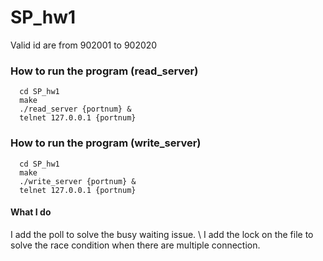 # SP_hw1

Valid id are from 902001 to 902020

### How to run the program (read_server)
```terminal=
  cd SP_hw1
  make
  ./read_server {portnum} &
  telnet 127.0.0.1 {portnum}
```

### How to run the program (write_server)
```terminal=
  cd SP_hw1
  make
  ./write_server {portnum} &
  telnet 127.0.0.1 {portnum}
```

#### What I do
I add the poll to solve the busy waiting issue. \\
I add the lock on the file to solve the race condition when there are multiple connection.


